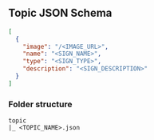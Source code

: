 ## Topic JSON Schema

```json
[
  {
    "image": "/<IMAGE_URL>",
    "name": "<SIGN_NAME>",
    "type": "<SIGN_TYPE>",
    "description": "<SIGN_DESCRIPTION>"
  }
]
```

### Folder structure

```
topic
|_ <TOPIC_NAME>.json
```